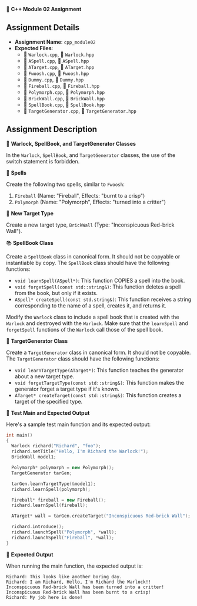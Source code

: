 📝 **C++ Module 02 Assignment**

## Assignment Details

- **Assignment Name**: `cpp_module02`
- **Expected Files**:
  - 📄 `Warlock.cpp`, 📄 `Warlock.hpp`
  - 📄 `ASpell.cpp`, 📄 `ASpell.hpp`
  - 📄 `ATarget.cpp`, 📄 `ATarget.hpp`
  - 📄 `Fwoosh.cpp`, 📄 `Fwoosh.hpp`
  - 📄 `Dummy.cpp`, 📄 `Dummy.hpp`
  - 📄 `Fireball.cpp`, 📄 `Fireball.hpp`
  - 📄 `Polymorph.cpp`, 📄 `Polymorph.hpp`
  - 📄 `BrickWall.cpp`, 📄 `BrickWall.hpp`
  - 📄 `SpellBook.cpp`, 📄 `SpellBook.hpp`
  - 📄 `TargetGenerator.cpp`, 📄 `TargetGenerator.hpp`

## Assignment Description

🧙 **Warlock, SpellBook, and TargetGenerator Classes**

In the `Warlock`, `SpellBook`, and `TargetGenerator` classes, the use of the switch statement is forbidden.

📜 **Spells**

Create the following two spells, similar to `Fwoosh`:

1. `Fireball` (Name: "Fireball", Effects: "burnt to a crisp")
2. `Polymorph` (Name: "Polymorph", Effects: "turned into a critter")

🎯 **New Target Type**

Create a new target type, `BrickWall` (Type: "Inconspicuous Red-brick Wall").

📚 **SpellBook Class**

Create a `SpellBook` class in canonical form. It should not be copyable or instantiable by copy. The `SpellBook` class should have the following functions:

- `void learnSpell(ASpell*)`: This function COPIES a spell into the book.
- `void forgetSpell(const std::string&)`: This function deletes a spell from the book, but only if it exists.
- `ASpell* createSpell(const std.string&)`: This function receives a string corresponding to the name of a spell, creates it, and returns it.

Modify the `Warlock` class to include a spell book that is created with the `Warlock` and destroyed with the `Warlock`. Make sure that the `learnSpell` and `forgetSpell` functions of the `Warlock` call those of the spell book.

🎯 **TargetGenerator Class**

Create a `TargetGenerator` class in canonical form. It should not be copyable. The `TargetGenerator` class should have the following functions:

- `void learnTargetType(ATarget*)`: This function teaches the generator about a new target type.
- `void forgetTargetType(const std::string&)`: This function makes the generator forget a target type if it's known.
- `ATarget* createTarget(const std::string&)`: This function creates a target of the specified type.

📜 **Test Main and Expected Output**

Here's a sample test main function and its expected output:

```cpp
int main()
{
  Warlock richard("Richard", "foo");
  richard.setTitle("Hello, I'm Richard the Warlock!");
  BrickWall model1;

  Polymorph* polymorph = new Polymorph();
  TargetGenerator tarGen;

  tarGen.learnTargetType(&model1);
  richard.learnSpell(polymorph);

  Fireball* fireball = new Fireball();
  richard.learnSpell(fireball);

  ATarget* wall = tarGen.createTarget("Inconspicuous Red-brick Wall");

  richard.introduce();
  richard.launchSpell("Polymorph", *wall);
  richard.launchSpell("Fireball", *wall);
}
```

📜 **Expected Output**

When running the main function, the expected output is:

```
Richard: This looks like another boring day.
Richard: I am Richard, Hello, I'm Richard the Warlock!!
Inconspicuous Red-brick Wall has been turned into a critter!
Inconspicuous Red-brick Wall has been burnt to a crisp!
Richard: My job here is done!
```
